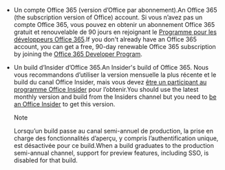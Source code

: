 * <span data-ttu-id="57c90-101">Un compte Office 365 (version d’Office par abonnement).</span><span class="sxs-lookup"><span data-stu-id="57c90-101">An Office 365 (the subscription version of Office) account.</span></span> <span data-ttu-id="57c90-102">Si vous n’avez pas un compte Office 365, vous pouvez en obtenir un abonnement Office 365 gratuit et renouvelable de 90 jours en rejoignant le [Programme pour les développeurs Office 365](https://developer.microsoft.com/office/dev-program).</span><span class="sxs-lookup"><span data-stu-id="57c90-102">If you don't already have an Office 365 account, you can get a free, 90-day renewable Office 365 subscription by joining the [Office 365 Developer Program](https://developer.microsoft.com/office/dev-program).</span></span> 

* <span data-ttu-id="57c90-103">Un build d’Insider d’Office 365.</span><span class="sxs-lookup"><span data-stu-id="57c90-103">An Insider's build of Office 365.</span></span> <span data-ttu-id="57c90-104">Nous vous recommandons d’utiliser la version mensuelle la plus récente et le build du canal Office Insider, mais vous devez [être un participant au programme Office Insider](https://products.office.com/office-insider?tab=tab-1) pour l’obtenir.</span><span class="sxs-lookup"><span data-stu-id="57c90-104">You should use the latest monthly version and build from the Insiders channel but you need to [be an Office Insider](https://products.office.com/office-insider?tab=tab-1) to get this version.</span></span> 

    > [!NOTE]
    > <span data-ttu-id="57c90-105">Lorsqu’un build passe au canal semi-annuel de production, la prise en charge des fonctionnalités d’aperçu, y compris l’authentification unique, est désactivée pour ce build.</span><span class="sxs-lookup"><span data-stu-id="57c90-105">When a build graduates to the production semi-annual channel, support for preview features, including SSO, is disabled for that build.</span></span>
